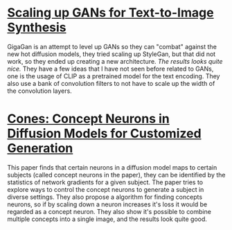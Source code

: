 # [Scaling up GANs for Text-to-Image Synthesis](https://arxiv.org/pdf/2303.05511.pdf)
GigaGan is an attempt to level up GANs so they can "combat" against the new hot diffusion models, they tried scaling up StyleGan, but that did not work, so they ended up creating a new architecture. 
*The results looks quite nice.*
They have a few ideas that I have not seen before related to GANs, one is the usage of CLIP as a pretrained model for the text encoding. They also use a bank of convolution filters to not have to scale up the width of the convolution layers.

# [Cones: Concept Neurons in Diffusion Models for Customized Generation](https://arxiv.org/pdf/2303.05125.pdf)
This paper finds that certain neurons in a diffusion model maps to certain subjects (called concept neurons in the paper), they can be identified by the statistics of network gradients for a given subject.
The paper tries to explore ways to control the concept neurons to generate a subject in diverse settings.
They also propose a algorithm for finding concepts neurons, so if by scaling down a neuron increases it's loss it would be regarded as a concept neuron.
They also show it's possible to combine multiple concepts into a single image, and the results look quite good.
 

